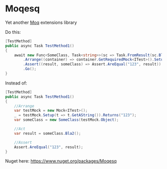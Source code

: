 # Moqesq

Yet another [Moq](https://github.com/moq/moq) extensions library

Do this:
```cs
[TestMethod]
public async Task TestMethod1()
{
    await new Func<SomeClass, Task<string>>(sc => Task.FromResult(sc.Bla2())).FromCtors()
        .Arrange((container) => container.GetRequiredMock<ITest>().Setup(t => t.GetAString()).Returns("123"))
        .Assert((result, someClass) => Assert.AreEqual("123", result))
        .Go();
}
```

Instead of:

```cs
[TestMethod]
public async Task TestMethod1()
{
    //Arrange
    var testMock = new Mock<ITest>();
    _ = testMock.Setup(t => t.GetAString()).Returns("123");
    var someClass = new SomeClass(testMock.Object);

    //Act
    var result = someClass.Bla2();

    //Assert
    Assert.AreEqual("123", result);
}
```

Nuget here: https://www.nuget.org/packages/Moqesq
